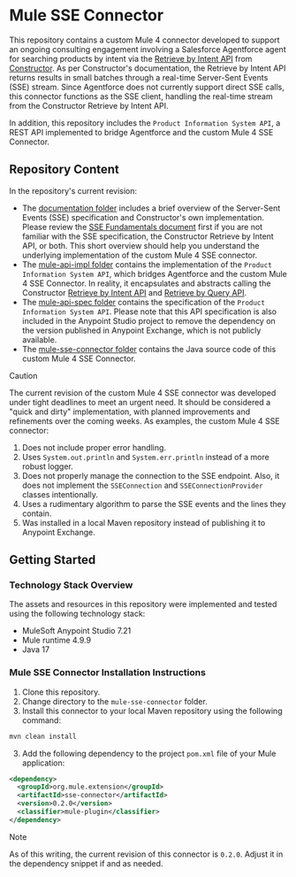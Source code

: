 # Mule SSE Connector

This repository contains a custom Mule 4 connector developed to support an ongoing consulting engagement involving a Salesforce Agentforce agent for searching products by intent via the [Retrieve by Intent API](https://docs.constructor.com/reference/v1-asa-retrieve-intent) from [Constructor](https://constructor.com/). As per Constructor's documentation, the Retrieve by Intent API returns results in small batches through a real-time Server-Sent Events (SSE) stream. Since Agentforce does not currently support direct SSE calls, this connector functions as the SSE client, handling the real-time stream from the Constructor Retrieve by Intent API.

In addition, this repository includes the `Product Information System API`, a REST API implemented to bridge Agentforce and the custom Mule 4 SSE Connector.

## Repository Content

In the repository's current revision:

- The [documentation folder](documentation/) includes a brief overview of the Server-Sent Events (SSE) specification and Constructor's own implementation. Please review the [SSE Fundamentals document](documentation/sse-fundamentals.md) first if you are not familiar with the SSE specification, the Constructor Retrieve by Intent API, or both. This short overview should help you understand the underlying implementation of the custom Mule 4 SSE connector.
- The [mule-api-impl folder](mule-api-impl/) contains the implementation of the `Product Information System API`, which bridges Agentforce and the custom Mule 4 SSE Connector. In reality, it encapsulates and abstracts calling the Constructor [Retrieve by Intent API](https://docs.constructor.com/reference/v1-asa-retrieve-intent) and [Retrieve by Query API](https://docs.constructor.com/reference/v1-search-get-search-results).
- The [mule-api-spec folder](mule-api-spec/) contains the specification of the `Product Information System API`. Please note that this API specification is also included in the Anypoint Studio project to remove the dependency on the version published in Anypoint Exchange, which is not publicly available. 
- The [mule-sse-connector folder](mule-sse-connector/) contains the Java source code of this custom Mule 4 SSE Connector.

> [!CAUTION]
>
> The current revision of the custom Mule 4 SSE connector was developed under tight deadlines to meet an urgent need. It should be considered a "quick and dirty" implementation, with planned improvements and refinements over the coming weeks. As examples, the custom Mule 4 SSE connector:
>
> 1. Does not include proper error handling.
> 2. Uses `System.out.println` and `System.err.println` instead of a more robust logger.
> 3. Does not properly manage the connection to the SSE endpoint. Also, it does not implement the `SSEConnection` and `SSEConnectionProvider` classes intentionally.
> 4. Uses a rudimentary algorithm to parse the SSE events and the lines they contain.
> 5. Was installed in a local Maven repository instead of publishing it to Anypoint Exchange.

## Getting Started

### Technology Stack Overview

The assets and resources in this repository were implemented and tested using the following technology stack:

- MuleSoft Anypoint Studio 7.21
- Mule runtime 4.9.9
- Java 17

### Mule SSE Connector Installation Instructions

1. Clone this repository.
2. Change directory to the `mule-sse-connector` folder.
3. Install this connector to your local Maven repository using the following command:

```sh
mvn clean install
```

3. Add the following dependency to the project `pom.xml` file of your Mule application:

```xml
<dependency>
  <groupId>org.mule.extension</groupId>
  <artifactId>sse-connector</artifactId>
  <version>0.2.0</version>
  <classifier>mule-plugin</classifier>
</dependency>
```

> [!NOTE]
>
> As of this writing, the current revision of this connector is `0.2.0`. Adjust it in the dependency snippet if and as needed.
